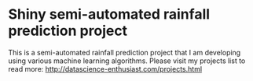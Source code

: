 # Shiny semi-automated rainfall prediction project

This is a semi-automated rainfall prediction project that I am developing using various machine learning algorithms.
Please visit my projects list to read more: http://datascience-enthusiast.com/projects.html
